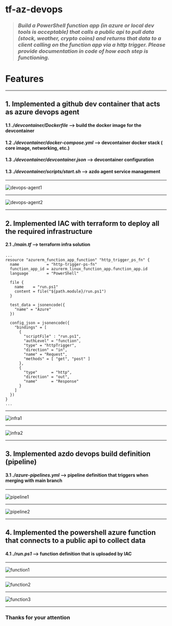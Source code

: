 # tf-az-devops

> ### *Build a PowerShell function app (in azure or local dev tools is acceptable) that calls a public api to pull data (stock, weather, crypto coins) and returns that data to a client calling on the function app via a http trigger. Please provide documentation in code of how each step is functioning.*

# Features 
---
## 1. Implemented a github dev container that acts as azure devops agent 
#### 1.1 *./devcontainer/Dockerfile* --> build the docker image for the devcontainer
#### 1.2 *./devcontainer/docker-compose.yml* --> devcontainer docker stack ( core image, networking, etc.)
#### 1.3 *./devcontainer/devcontainer.json* --> devcontainer configuration
#### 1.3 *./devcontainer/scripts/start.sh* --> azdo agent service management
---
![devops-agent1](media/devops-agent1.png)

---

![devops-agent2](media/devops-agent2.png)

---
## 2. Implemented IAC with terraform to deploy all the required infrastructure
#### 2.1 *./main.tf* --> terraform infra solution

```
...
resource "azurerm_function_app_function" "http_trigger_ps_fn" {
  name            = "http-trigger-ps-fn"
  function_app_id = azurerm_linux_function_app.function_app.id
  language        = "PowerShell"
  
  file {
    name    = "run.ps1"
    content = file("${path.module}/run.ps1")
  }

  test_data = jsonencode({
    "name" = "Azure"
  })
  
  config_json = jsonencode({
    "bindings" = [
      {
        "scriptFile" : "run.ps1",
        "authLevel" = "function",
        "type" = "httpTrigger",
        "direction" = "in",
        "name" = "Request",
        "methods" = [ "get", "post" ]
      },
      {
        "type"      = "http",
        "direction" = "out",
        "name"      = "Response"
      }
    ]
  })
}
...
```
---

![infra1](media/infra1.png)

---

![infra2](media/infra2.png)

---

## 3. Implemented azdo devops build definition (pipeline)
#### 3.1 *./azure-pipelines.yml* --> pipeline definition that triggers when merging with main branch
---

![pipeline1](media/pipeline1.png)

---

![pipeline2](media/pipeline2.png)

---

## 4. Implemented the powershell azure function that connects to a public api to collect data
#### 4.1 *./run.ps1* --> function definition that is uploaded by IAC
---

![function1](media/function1.png)

---

![function2](media/function2.png)

---

![function3](media/function3.png)

---
### Thanks for your attention 

